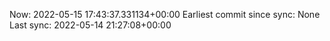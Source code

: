 Now: 2022-05-15 17:43:37.331134+00:00 Earliest commit since sync: None Last sync: 2022-05-14 21:27:08+00:00
